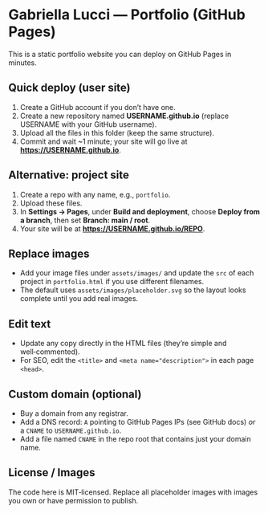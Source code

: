 # Gabriella Lucci — Portfolio (GitHub Pages)

This is a static portfolio website you can deploy on GitHub Pages in minutes.

## Quick deploy (user site)

1. Create a GitHub account if you don’t have one.
2. Create a new repository named **USERNAME.github.io** (replace USERNAME with your GitHub username).
3. Upload all the files in this folder (keep the same structure).
4. Commit and wait ~1 minute; your site will go live at **https://USERNAME.github.io**.

## Alternative: project site

1. Create a repo with any name, e.g., `portfolio`.
2. Upload these files.
3. In **Settings → Pages**, under **Build and deployment**, choose **Deploy from a branch**, then set **Branch: main / root**.
4. Your site will be at **https://USERNAME.github.io/REPO**.

## Replace images

- Add your image files under `assets/images/` and update the `src` of each project in `portfolio.html` if you use different filenames.
- The default uses `assets/images/placeholder.svg` so the layout looks complete until you add real images.

## Edit text

- Update any copy directly in the HTML files (they’re simple and well‑commented).
- For SEO, edit the `<title>` and `<meta name="description">` in each page `<head>`.

## Custom domain (optional)

- Buy a domain from any registrar.
- Add a DNS record: `A` pointing to GitHub Pages IPs (see GitHub docs) *or* a `CNAME` to `USERNAME.github.io`.
- Add a file named `CNAME` in the repo root that contains just your domain name.

## License / Images

The code here is MIT‑licensed. Replace all placeholder images with images you own or have permission to publish.
